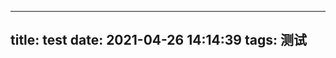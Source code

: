 <!--
 * @Description:
 * @Author: 王建军<wangjianjun@372163.com>
 * @Date: 2021-04-26 14:14:39
-->
---
title: test
date: 2021-04-26 14:14:39
tags: 测试
---
